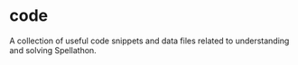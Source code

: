 # code
A collection of useful code snippets and data files related to understanding and solving Spellathon.
